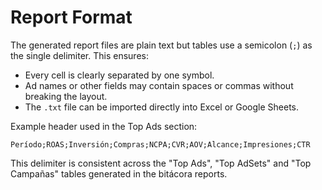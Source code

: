 # Report Format

The generated report files are plain text but tables use a semicolon (`;`) as the single delimiter. This ensures:

- Every cell is clearly separated by one symbol.
- Ad names or other fields may contain spaces or commas without breaking the layout.
- The `.txt` file can be imported directly into Excel or Google Sheets.

Example header used in the Top Ads section:

```
Período;ROAS;Inversión;Compras;NCPA;CVR;AOV;Alcance;Impresiones;CTR
```

This delimiter is consistent across the "Top Ads", "Top AdSets" and "Top Campañas" tables generated in the bitácora reports.

